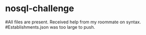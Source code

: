 # nosql-challenge
#All files are present. Received help from my roommate on syntax. 
#Establishments.json was too large to push.
